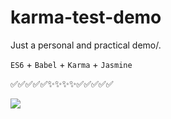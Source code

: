# karma-test-demo

Just a personal and practical demo/.

`ES6` + `Babel` + `Karma` + `Jasmine`

✅✅✅✅✅✨✨✨✨✅✅✅✅✅

![](http://ww1.sinaimg.cn/large/9f9dd81fgy1fer9f88infj20i20o841m.jpg)